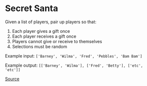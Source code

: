 # Secret Santa

Given a list of players, pair up players so that:

1. Each player gives a gift once
2. Each player receives a gift once
3. Players cannot give or receive to themselves
4. Selections must be random

Example input: `['Barney', 'Wilma', 'Fred', 'Pebbles', 'Bam Bam']`

Example output: `[['Barney', 'Wilma'], ['Fred', 'Betty'], ['etc', 'etc']]`

[Source](https://www.youtube.com/watch?v=y7FtwrjWXCg)
